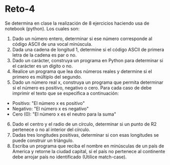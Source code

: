 # Reto-4
Se determina en clase la realización de 8 ejercicios haciendo usa de notebook (python). 
Los cuales son:
1. Dado un número entero, determinar si ese número corresponde al código ASCII de una vocal minúscula.
2. Dada una cadena de longitud 1, determine si el código ASCII de primera letra de la cadena es par o no.
3. Dado un carácter, construya un programa en Python para determinar si el carácter es un dígito o no.
4. Realice un programa que lea dos números reales y determine si el primero es múltiplo del segundo.
5. Dado un número real x, construya un programa que permita determinar si el número es positivo, negativo o cero. Para cada caso de debe imprimir el texto que se especifica a continuación:
- Positivo: "El número x es positivo"
- Negativo: "El número x es negativo"
- Cero (0): "El número x es el neutro para la suma"
6. Dado el centro y el radio de un círculo, determinar si un punto de R2 pertenece o no al interior del círculo.
7. Dadas tres longitudes positivas, determinar si con esas longitudes se puede construir un triángulo.
8. Escriba un programa que reciba el nombre en minúsculas de un país de America y retorne la ciudad capital, si el país no pertenece al continente debe arrojar país no identificado (Utilice match-case).
